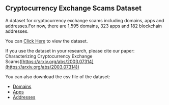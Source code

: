 ## Cryptocurrency Exchange Scams Dataset

A dataset for cryptocurrency exchange scams including domains, apps and addresses.For now, there are 1,595 domains, 323 apps and 182 blockchain addresses.

You can [Click Here](https://cryptoexchangescam.github.io/ScamDataset/domain_dataset.html) to view the dataset.

If you use the dataset in your research, please cite our paper:
Characterizing Cryptocurrency Exchange Scams([https://arxiv.org/abs/2003.07314](https://arxiv.org/abs/2003.07314))

You can also download the csv file of the dataset:
- [Domains](https://cryptoexchangescam.github.io/ScamDataset/domain_dataset.csv)
- [Apps](https://cryptoexchangescam.github.io/ScamDataset/app_dataset.csv)
- [Addresses](https://cryptoexchangescam.github.io/ScamDataset/address_dataset.csv)

